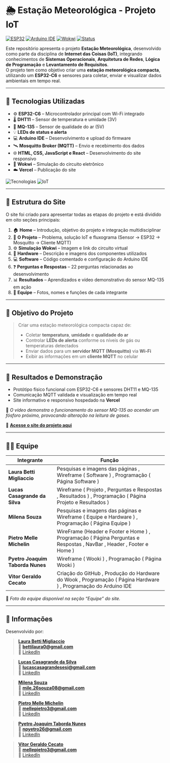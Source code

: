 # 🌦️ Estação Meteorológica - Projeto IoT

[![ESP32](https://img.shields.io/badge/ESP32-C6-blue?logo=espressif)](https://www.espressif.com/)
[![Arduino IDE](https://img.shields.io/badge/Arduino-IDE-green?logo=arduino)](https://www.arduino.cc/en/software)
[![Wokwi](https://img.shields.io/badge/Wokwi-Simulation-orange?logo=wokwi)](https://wokwi.com/)
[![Status](https://img.shields.io/badge/Status-Concluído-success)]()

Este repositório apresenta o projeto **Estação Meteorológica**, desenvolvido como parte da disciplina de **Internet das Coisas (IoT)**, integrando conhecimentos de **Sistemas Operacionais**, **Arquitetura de Redes**, **Lógica de Programação** e **Levantamento de Requisitos**.  
O projeto tem como objetivo criar uma **estação meteorológica compacta**, utilizando um **ESP32-C6** e sensores para coletar, enviar e visualizar dados ambientais em tempo real.

---

## 🚀 Tecnologias Utilizadas

- ⚙️ **ESP32-C6** – Microcontrolador principal com Wi-Fi integrado  
- 🌡️ **DHT11** – Sensor de temperatura e umidade (3V)  
- 🧪 **MQ-135** – Sensor de qualidade do ar (5V)  
- 💡 **LEDs de status e alerta**  
- 💻 **Arduino IDE** – Desenvolvimento e upload do firmware  
- 🛰️ **Mosquitto Broker (MQTT)** – Envio e recebimento dos dados  
- 🌐 **HTML, CSS, JavaScript e React** – Desenvolvimento do site responsivo  
- 🧩 **Wokwi** – Simulação do circuito eletrônico  
- ☁️ **Vercel** – Publicação do site  

![Tecnologias](https://img.shields.io/badge/Front%20End-HTML%20%7C%20CSS%20%7C%20JS%20%7C%20React-blue)
![IoT](https://img.shields.io/badge/IoT-ESP32%20%7C%20MQTT-lightgrey)

---

## 🧭 Estrutura do Site

O site foi criado para apresentar todas as etapas do projeto e está dividido em oito seções principais:

1. 🏠 **Home** – Introdução, objetivo do projeto e integração multidisciplinar  
2. 📘 **O Projeto** – Problema, solução IoT e fluxograma (Sensor → ESP32 → Mosquitto → Cliente MQTT)  
3. ⚙️ **Simulação Wokwi** – Imagem e link do circuito virtual  
4. 🔩 **Hardware** – Descrição e imagens dos componentes utilizados  
5. 💻 **Software** – Código comentado e configuração do Arduino IDE  
6. ❓ **Perguntas e Respostas** – 22 perguntas relacionadas ao desenvolvimento  
7. 📊 **Resultados** – Aprendizados e vídeo demonstrativo do sensor MQ-135 em ação  
8. 👥 **Equipe** – Fotos, nomes e funções de cada integrante  

---

## 🧠 Objetivo do Projeto

> Criar uma estação meteorológica compacta capaz de:
> - Coletar **temperatura**, **umidade** e **qualidade do ar**  
> - Controlar **LEDs de alerta** conforme os níveis de gás ou temperaturas detectados  
> - Enviar dados para um **servidor MQTT (Mosquitto)** via **Wi-Fi**  
> - Exibir as informações em um **cliente MQTT** no celular  

---

## 📸 Resultados e Demonstração

- Protótipo físico funcional com ESP32-C6 e sensores DHT11 e MQ-135  
- Comunicação MQTT validada e visualização em tempo real  
- Site informativo e responsivo hospedado na **Vercel**  

🎥 *O vídeo demonstra o funcionamento do sensor MQ-135 ao acender um fósforo próximo, provocando alteração na leitura de gases.*

🔗 [**Acesse o site do projeto aqui**](https://estacao-meteorologica-pi.vercel.app/)

---

## 👨‍💻 Equipe

| Integrante | Função |
|-------------|--------|
| **Laura Betti Migliaccio** | Pesquisas e imagens das páginas , Wireframe ( Software ) , Programação ( Página Software ) |
| **Lucas Casagrande da Silva** | Wireframe ( Projeto , Perguntas e Respostas , Resultados ) , Programação ( Página Projeto e Resultados ) |
| **Milena Souza** | Pesquisas e imagens das páginas  e Wireframe ( Equipe e Hardware ) , Programação ( Página Equipe ) |
| **Pietro Melle Michelin** | WireFrame (Header e Footer e Home ) , Programação ( Página Perguntas e Respostas , NavBar , Header , Footer e Home ) |
| **Pyetro Joaquim Taborda Nunes** | Wireframe ( Wooki )  , Programação ( Página Wooki ) |
| **Vitor Geraldo Cecato** | Criação do GitHub ,  Produção do Hardware do Wook , Programação ( Página Hardware ) , Programação do Arduino IDE |

📸 *Foto da equipe disponível na seção “Equipe” do site.*

---

## 🧾 Informações

Desenvolvido por:

> [**Laura Betti Migliaccio**](https://github.com/LauraBetti)  
> 📧 **bettilaura0@gmail.com**  
> 🔗 [LinkedIn](https://www.linkedin.com/in/laura-betti/)  

> [**Lucas Casagrande da Silva**](https://github.com/LucasCasagrande-sesi)  
> 📧 **lucascasagrandesesi@gmail.com**  
> 🔗 [LinkedIn](https://www.linkedin.com/in/lucascasagrandesilva/)  

> [**Milena Souza**](https://github.com/MilenaSouza08)  
> 📧 **mile.26souza08@gmail.com**  
> 🔗 [LinkedIn](https://www.linkedin.com/in/milena-oliveira-souza-18324034a/)  

> [**Pietro Melle Michelin**](https://github.com/PietroMelle)  
> 📧 **mellepietro3@gmail.com**  
> 🔗 [LinkedIn](https://www.linkedin.com/in/pietro-michelin/) 

> [**Pyetro Joaquim Taborda Nunes**](https://github.com/Extreme18870)  
> 📧 **npyetro26@gmail.com**  
> 🔗 [LinkedIn](https://www.linkedin.com/in/pyetro-joaquim-nunes/)  

> [**Vitor Geraldo Cecato**](https://github.com/vitorcecato-sesi)  
> 📧 **mellepietro3@gmail.com**  
> 🔗 [LinkedIn](https://www.linkedin.com/in/vitorgcecato/)  
